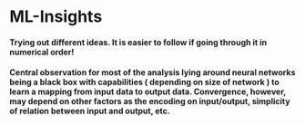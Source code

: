 # ML-Insights

#### Trying out different ideas. It is easier to follow if going through it in numerical order!

#### Central observation for most of the analysis lying around neural networks being a black box with capabilities ( depending on size of network ) to learn a mapping from input data to output data. Convergence, however, may depend on other factors as the encoding on input/output, simplicity of relation between input and output, etc.
